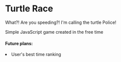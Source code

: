 <h1>Turtle Race</h1>
<p>What?! Are you speeding?! I'm calling the turtle Police!</p>

<p>Simple JavaScript game created in the free time</p>

<h4>Future plans: </h4>
<li>User's best time ranking</li>
